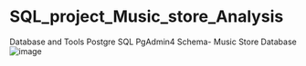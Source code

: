 # SQL_project_Music_store_Analysis

Database and Tools
Postgre SQL
PgAdmin4
Schema- Music Store Database
![image](https://github.com/user-attachments/assets/ed6845af-c26b-4f14-a699-c642246abcdc)
